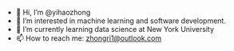 - 👋 Hi, I’m @yihaozhong
- 👀 I’m interested in machine learning and software development.
- 🌱 I’m currently learning data science at New York University
- 📫 How to reach me: zhongri1@outlook.com

<!---
yihaozhong/yihaozhong is a ✨ special ✨ repository because its `README.md` (this file) appears on your GitHub profile.
You can click the Preview link to take a look at your changes.
--->
